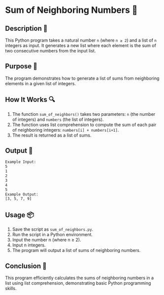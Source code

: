 # Sum of Neighboring Numbers 📝

## Description 📝

This Python program takes a natural number `n` (where `n ≥ 2`) and a list of `n` integers as input. It generates a new list where each element is the sum of two consecutive numbers from the input list.

## Purpose 🎯

The program demonstrates how to generate a list of sums from neighboring elements in a given list of integers.

## How It Works 🔍

1. The function `sum_of_neighbors()` takes two parameters: `n` (the number of integers) and `numbers` (the list of integers).
2. The function uses list comprehension to compute the sum of each pair of neighboring integers: `numbers[i] + numbers[i+1]`.
3. The result is returned as a list of sums.

## Output 📜

```bash
Example Input:
5
1
2
3
4
5
Example Output:
[3, 5, 7, 9]
```

## Usage 📦

1. Save the script as `sum_of_neighbors.py`.
2. Run the script in a Python environment.
3. Input the number n (where n ≥ 2).
4. Input n integers.
5. The program will output a list of sums of neighboring numbers.

## Conclusion 🚀

This program efficiently calculates the sums of neighboring numbers in a list using list comprehension, demonstrating basic Python programming skills.
